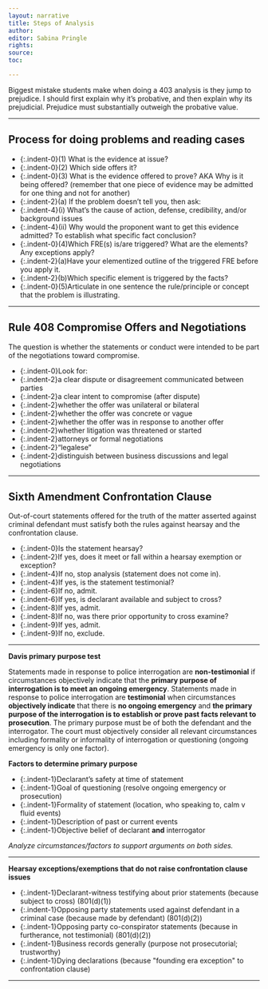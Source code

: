 ```yaml
---
layout: narrative
title: Steps of Analysis
author:
editor: Sabina Pringle
rights:
source:
toc:

---
```


Biggest mistake students make when doing a 403 analysis is they jump to prejudice. I should first explain why it’s probative, and then explain why its prejudicial. Prejudice must substantially outweigh the probative value.   

---

## Process for doing problems and reading cases

- {:.indent-0}(1) What is the evidence at issue?
- {:.indent-0}(2) Which side offers it?
- {:.indent-0}(3) What is the evidence offered to prove? AKA Why is it being offered? (remember that one piece of evidence may be admitted for one thing and not for another)
- {:.indent-2}(a) If the problem doesn’t tell you, then ask:
- {:.indent-4}(i) What’s the cause of action, defense, credibility, and/or background issues
- {:.indent-4}(ii) Why would the proponent want to get this evidence admitted? To establish what specific fact conclusion?
- {:.indent-0}(4)Which FRE(s) is/are triggered? What are the elements? Any exceptions apply?
- {:.indent-2}(a)Have your elementized outline of the triggered FRE before you apply it.
- {:.indent-2}(b)Which specific element is triggered by the facts?
- {:.indent-0}(5)Articulate in one sentence the rule/principle or concept that the problem is illustrating.

---

## Rule 408 Compromise Offers and Negotiations

The question is whether the statements or conduct were intended to be part of the negotiations toward compromise.

- {:.indent-0}Look for:
- {:.indent-2}a clear dispute or disagreement communicated between parties
- {:.indent-2}a clear intent to compromise (after dispute)
- {:.indent-2}whether the offer was unilateral or bilateral
- {:.indent-2}whether the offer was concrete or vague
- {:.indent-2}whether the offer was in response to another offer
- {:.indent-2}whether litigation was threatened or started
- {:.indent-2}attorneys or formal negotiations
- {:.indent-2}“legalese”
- {:.indent-2}distinguish between business discussions and legal negotiations

---

## Sixth Amendment Confrontation Clause

Out-of-court statements offered for the truth of the matter asserted against criminal defendant must satisfy both the rules against hearsay and the confrontation clause.

- {:.indent-0}Is the statement hearsay?
- {:.indent-2}If yes, does it meet or fall within a hearsay exemption or exception?
- {:.indent-4}If no, stop analysis (statement does not come in).
- {:.indent-4}If yes, is the statement testimonial?
- {:.indent-6}If no, admit.
- {:.indent-6}If yes, is declarant available and subject to cross?
- {:.indent-8}If yes, admit.
- {:.indent-8}If no, was there prior opportunity to cross examine?
- {:.indent-9}If yes, admit.
- {:.indent-9}If no, exclude.

---

**Davis primary purpose test**

Statements made in response to police interrogation are **non-testimonial** if circumstances objectively indicate that the **primary purpose of interrogation is to meet an ongoing emergency**. Statements made in response to police interrogation are **testimonial** when circumstances **objectively indicate** that there is **no ongoing emergency** and **the primary purpose of the interrogation is to establish or prove past facts relevant to prosecution**. The primary purpose must be of both the defendant and the interrogator. The court must objectively consider all relevant circumstances including formality or informality of interrogation or questioning (ongoing emergency is only one factor).

**Factors to determine primary purpose**

- {:.indent-1}Declarant’s safety at time of statement
- {:.indent-1}Goal of questioning (resolve ongoing emergency or prosecution)
- {:.indent-1}Formality of statement (location, who speaking to, calm v fluid events)
- {:.indent-1}Description of past or current events
- {:.indent-1}Objective belief of declarant **and** interrogator

*Analyze circumstances/factors to support arguments on both sides.*

---

**Hearsay exceptions/exemptions that do not raise confrontation clause issues**

- {:.indent-1}Declarant-witness testifying about prior statements (because subject to cross) (801(d)(1))
- {:.indent-1}Opposing party statements used against defendant in a criminal case (because made by defendant) (801(d)(2))
- {:.indent-1}Opposing party co-conspirator statements (because in furtherance, not testimonial) (801(d)(2))
- {:.indent-1}Business records generally (purpose not prosecutorial; trustworthy)
- {:.indent-1}Dying declarations (because "founding era exception" to confrontation clause)

---
